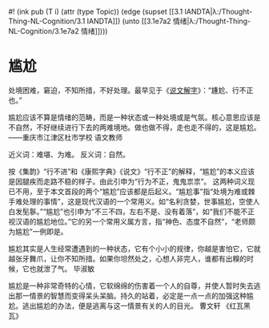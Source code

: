 #! (ink pub (T i) (attr (type Topic)) (edge (supset [[3.1 IANDTA|λ:/Thought-Thing-NL-Cognition/3.1 IANDTA]]) (unto [[3.1e7a2 情绪|λ:/Thought-Thing-NL-Cognition/3.1e7a2 情绪]])))


# 尴尬

处境困难，窘迫，不知所措，不好处理。最早见于《[说文解字](https://baike.baidu.com/item/%E8%AF%B4%E6%96%87%E8%A7%A3%E5%AD%97/6180?fromModule=lemma_inlink)》：“尲尬、行不正也。”

尴尬应该不算是情绪的范畴，而是一种状态或一种处境或是气氛。核心意思应该是不自然，不好继续进行下去的两难境地。做也做不得，走也走不得的，这是尴尬。——重庆市江津区杜市学校 语文教师

近义词：难堪、为难。
反义词：自然。

按《集韵》“行不进”和《康熙字典》《说文》“行不正”的解释，“尴尬”的本义应该是因腿疾而走路不稳的样子。由此引申为“行为不正，鬼鬼祟祟”。
这两种词义现已不用，至于本文首段的两个“尴尬”应该都是后起义。“尴尬事”指“处境为难或棘手难处理的事情”，这是现代汉语的一个常用义。如“名利贪婪，世事尴尬，空使人白发髧鬖。”“尴尬”也引申为“不三不四，左右不是、没有着落”，如“我们不能不正视汉语的尴尬地位。”它的另一个常用义属方言，指“神色、态度不自然”，“老师颇为尴尬”一例即是。

尴尬其实是人生经常遭遇到的一种状态，它有个小小的规律，你越是害怕它，它就越张牙舞爪，让你不知所措。如果你坦然处之，心想人非完人，谁都有出糗的时候，它也就泄了气。 毕淑敏

尴尬是一种非常奇特的心情，它软绵绵的伤害着一个人的自尊，并使人暂时失去逃出那一情景的智慧而变得呆头呆脑。持久的站着，必定是一点一点的加强这种尴尬。逃出尴尬的办法，便是逃离与这一情景有关的人的目光。 曹文轩 《红瓦黑瓦》